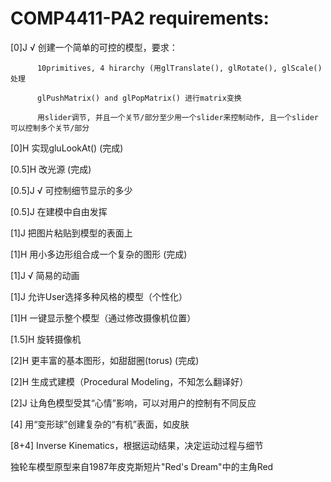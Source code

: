 # COMP4411-PA2 requirements:   

[0]J √	创建一个简单的可控的模型，要求：

          10primitives, 4 hirarchy (用glTranslate(), glRotate(), glScale()处理  
          
          glPushMatrix() and glPopMatrix() 进行matrix变换  
          
          用slider调节, 并且一个关节/部分至少用一个slider来控制动作, 且一个slider可以控制多个关节/部分
          
[0]H	实现gluLookAt() (完成)  

[0.5]H	改光源 (完成)  

[0.5]J √	可控制细节显示的多少

[0.5]J	在建模中自由发挥

[1]J	把图片粘贴到模型的表面上

[1]H	用小多边形组合成一个复杂的图形 (完成)

[1]J √	简易的动画

[1]J	允许User选择多种风格的模型（个性化）

[1]H	一键显示整个模型（通过修改摄像机位置）

[1.5]H	旋转摄像机

[2]H	更丰富的基本图形，如甜甜圈(torus) (完成)

[2]H	生成式建模（Procedural Modeling，不知怎么翻译好）

[2]J	让角色模型受其“心情”影响，可以对用户的控制有不同反应

[4]	用“变形球”创建复杂的“有机”表面，如皮肤

[8+4]	Inverse Kinematics，根据运动结果，决定运动过程与细节

独轮车模型原型来自1987年皮克斯短片"Red's Dream"中的主角Red
